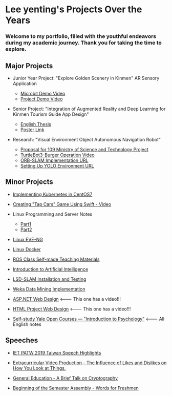 ﻿# Lee yenting's Projects Over the Years

### Welcome to my portfolio, filled with the youthful endeavors during my academic journey. Thank you for taking the time to explore.


## Major Projects


* Junior Year Project: "Explore Golden Scenery in Kinmen" AR Sensory Application
  - [Microbit Demo Video](https://drive.google.com/file/d/1PvFuDa1KX8tOJZ0_67Oe1HhTpZA-JvH5/view?usp=sharing)
  - [Project Demo Video](https://drive.google.com/file/d/1rYxyxE5M7aF9eo0KUor4FNGqvil421R1/view?usp=sharing)
  
* Senior Project: "Integration of Augmented Reality and Deep Learning for Kinmen Tourism Guide App Design"
  * [English Thesis](https://drive.google.com/file/d/1O8wlHy6G3ypEnT_RSPqOra8HKu2Glbc3/view?usp=sharing)
  * [Poster Link](https://drive.google.com/file/d/1BT6MMWS0Ua3zi6HU7gKOhAGiUY8E4B4Y/view?usp=sharing)

* Research: "Visual Environment Object Autonomous Navigation Robot"
  * [Proposal for 109 Ministry of Science and Technology Project](https://drive.google.com/file/d/1UKKZZ1U6uHfle_JCEGbdAR2i68iuHPDD/view?usp=sharing)
  * [TurtleBot3-Burger Operation Video](https://www.youtube.com/watch?v=xb6buT-Qmng)
  * [ORB-SLAM Implementation URL](https://github.com/TKTim/Ros_Melodic-With-ORB_SLAM2)
  * [Setting Up YOLO Environment URL](https://github.com/TKTim/NVidia-2080Ti-Cuda10.2-Cudnn8.0-Yolo-GPU-)


## Minor Projects


* [Implementing Kubernetes in CentOS7](https://github.com/TKTim/Kubernetes-in-CentOS7) 

* [Creating "Tap Cars" Game Using Swift - Video](https://www.youtube.com/watch?v=8RlDQbIKj_Y&feature=youtu.be)

* Linux Programming and Server Notes
  * [Part1](https://timleesdailyfactory.blogspot.com/search/label/Linux)
  * [Part2](https://github.com/TKTim/Linux-Note-)

* [Linux EVE-NG](https://github.com/TKTim/EVE)

* [Linux Docker](https://github.com/TKTim/Docker-)

* [ROS Class Self-made Teaching Materials](https://drive.google.com/drive/folders/186pLrt-QASiNRoMmuLWBaFaqbbAs9qNZ?usp=sharing)

* [Introduction to Artificial Intelligence](https://github.com/TKTim/ai108b)

* [LSD-SLAM Installation and Testing](https://timleesdailyfactory.blogspot.com/search/label/LSD-SLAM)

* [Weka Data Mining Implementation](https://drive.google.com/file/d/17SsNhnMcqUXZzg7YFdu4RbsTWUw8YLtt/view?usp=sharing)

* [ASP.NET Web Design](https://www.youtube.com/watch?v=nGq68Wc_Tfo)   <--- This one has a video!!!
* [HTML Project Web Design](https://www.youtube.com/watch?v=7CxiTWtGlgc)  <--- This one has a video!!!

* [Self-study Yale Open Courses — "Introduction to Psychology"](https://github.com/TKTim/Introduction-to-Psychology)  <--- All English notes

## Speeches

* [IET PATW 2019 Taiwan Speech Highlights](https://www.youtube.com/watch?v=qzLP71cJNdA&ab_channel=%E9%87%8D%E6%96%B0%E5%8A%A0%E7%86%B1)

* [Extracurricular Video Production - The Influence of Likes and Dislikes on How You Look at Things.](https://www.youtube.com/watch?v=Tuw2dSRYUZ4&t=18s)

* [General Education - A Brief Talk on Cryptography](https://www.youtube.com/watch?v=U0CU2euysg4&t=169s)

* [Beginning of the Semester Assembly - Words for Freshmen](https://www.youtube.com/watch?v=UpcEEtdN1gw&t=55s)



